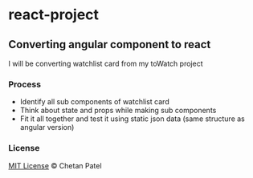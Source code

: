 # react-project
## Converting angular component to react
I will be converting watchlist card from my toWatch project

### Process
- Identify all sub components of watchlist card
- Think about state and props while making sub components
- Fit it all together and test it using static json data (same structure as angular version)

### License
[MIT License](https://github.com/ChetanPate1/react-project/blob/master/LICENCE.md)
© Chetan Patel
